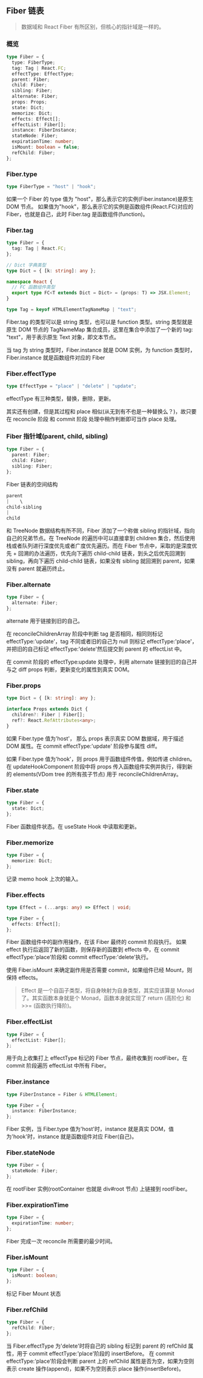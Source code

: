 ## Fiber 链表

> 数据域和 React Fiber 有所区别，但核心的指针域是一样的。

### 概览

```typescript
type Fiber = {
  type: FiberType;
  tag: Tag | React.FC;
  effectType: EffectType;
  parent: Fiber;
  child: Fiber;
  sibling: Fiber;
  alternate: Fiber;
  props: Props;
  state: Dict;
  memorize: Dict;
  effects: Effect[];
  effectList: Fiber[];
  instance: FiberInstance;
  stateNode: Fiber;
  expirationTime: number;
  isMount: boolean = false;
  refChild: Fiber;
};
```

### Fiber.type

```typescript
type FiberType = "host" | "hook";
```

如果一个 Fiber 的 type 值为 "host"，那么表示它的实例(Fiber.instance)是原生 DOM 节点。
如果值为"hook"，那么表示它的实例是函数组件(React.FC)对应的 Fiber，也就是自己，此时 Fiber.tag 是函数组件(function)。

### Fiber.tag

```typescript
type Fiber = {
  tag: Tag | React.FC;
};

// Dict 字典类型
type Dict = { [k: string]: any };

namespace React {
  // FC 函数组件类型
  export type FC<T extends Dict = Dict> = (props: T) => JSX.Element;
}

type Tag = keyof HTMLElementTagNameMap | "text";
```

Fiber.tag 的类型可以是 string 类型，也可以是 function 类型。string 类型就是原生 DOM 节点的 TagNameMap 集合成员，这里在集合中添加了一个新的 tag: "text"，用于表示原生 Text 对象，即文本节点。

当 tag 为 string 类型时，Fiber.instance 就是 DOM 实例，为 function 类型时，Fiber.instance 就是函数组件对应的 Fiber

### Fiber.effectType

```typescript
type EffectType = "place" | "delete" | "update";
```

effectType 有三种类型，替换，删除，更新。

其实还有创建，但是其过程和 place 相似(从无到有不也是一种替换么？)，故只要在 reconcile 阶段 和 commit 阶段 处理中稍作判断即可当作 place 处理。

### Fiber 指针域(parent, child, sibling)

```typescript
type Fiber = {
  parent: Fiber;
  child: Fiber;
  sibling: Fiber;
};
```

Fiber 链表的空间结构

```typescript
parent
|    \
child-sibling
|
child
```

和 TreeNode 数据结构有所不同，Fiber 添加了一个称做 sibling 的指针域，指向自己的兄弟节点。在 TreeNode 的遍历中可以直接拿到 children 集合，然后使用栈或者队列进行深度优先或者广度优先遍历。而在 Fiber 节点中，采取的是深度优先 + 回溯的办法遍历，优先向下遍历 child-child 链表，到头之后优先回溯到 sibling，再向下遍历 child-child 链表，如果没有 sibling 就回溯到 parent，如果没有 parent 就遍历终止。

### Fiber.alternate

```typescript
type Fiber = {
  alternate: Fiber;
};
```

alternate 用于链接到旧的自己。

在 reconcileChildrenArray 阶段中判断 tag 是否相同，相同则标记 effectType:'update'，tag 不同或者旧的自己为 null 则标记 effectType:'place'，并把旧的自己标记 effectType:'delete'然后提交到 parent 的 effectList 中。

在 commit 阶段的 effectType:update 处理中，利用 alternate 链接到旧的自己并与之 diff props 判断，更新变化的属性到真实 DOM。

### Fiber.props

```typescript
type Dict = { [k: string]: any };

interface Props extends Dict {
  children?: Fiber | Fiber[];
  ref?: React.RefAttributes<any>;
}
```

如果 Fiber.type 值为'host'， 那么 props 表示真实 DOM 数据域，用于描述 DOM 属性。在 commit effectType:'update' 阶段参与属性 diff。

如果 Fiber.type 值为'hook'，则 props 用于函数组件传值，例如传递 children。在 updateHookComponent 阶段中将 props 传入函数组件实例并执行，得到新的 elements(VDom tree 的所有孩子节点) 用于 reconcileChildrenArray。

### Fiber.state

```typescript
type Fiber = {
  state: Dict;
};
```

Fiber 函数组件状态。在 useState Hook 中读取和更新。

### Fiber.memorize

```typescript
type Fiber = {
  memorize: Dict;
};
```

记录 memo hook 上次的输入。

### Fiber.effects

```typescript
type Effect = (...args: any) => Effect | void;

type Fiber = {
  effects: Effect[];
};
```

Fiber 函数组件中的副作用操作，在该 Fiber 最终的 commit 阶段执行。
如果 effect 执行后返回了新的函数，则保存新的函数到 effects 中，在 commit effectType:'place'阶段和 commit effectType:'delete'执行。

使用 Fiber.isMount 来确定副作用是否需要 commit，如果组件已经 Mount，则保持 effects。

> Effect 是一个自函子类型，将自身映射为自身类型，其实应该算是 Monad 了。其实函数本身就是个 Monad，函数本身就实现了 return (高阶化) 和>>= (函数执行降阶)。

### Fiber.effectList

```typescript
type Fiber = {
  effectList: Fiber[];
};
```

用于向上收集打上 effectType 标记的 Fiber 节点，最终收集到 rootFiber。在 commit 阶段遍历 effectList 中所有 Fiber。

### Fiber.instance

```typescript
type FiberInstance = Fiber & HTMLElement;

type Fiber = {
  instance: FiberInstance;
};
```

Fiber 实例，当 Fiber.type 值为'host'时，instance 就是真实 DOM，值为'hook'时，instance 就是函数组件对应 Fiber(自己)。

### Fiber.stateNode

```typescript
type Fiber = {
  stateNode: Fiber;
};
```

在 rootFiber 实例(rootContainer 也就是 div#root 节点) 上链接到 rootFiber。

### Fiber.expirationTime

```typescript
type Fiber = {
  expirationTime: number;
};
```

Fiber 完成一次 reconcile 所需要的最少时间。

### Fiber.isMount

```typescript
type Fiber = {
  isMount: boolean;
};
```

标记 Fiber Mount 状态

### Fiber.refChild

```typescript
type Fiber = {
  refChild: Fiber;
};
```

当 Fiber.effectType 为'delete'时将自己的 sibling 标记到 parent 的 refChild 属性，用于 commit effectType:'place'阶段的 insertBefore。
在 commit effectType:'place'阶段会判断 parent 上的 refChild 属性是否为空，如果为空则表示 create 操作(append)，如果不为空则表示 place 操作(insertBefore)。
